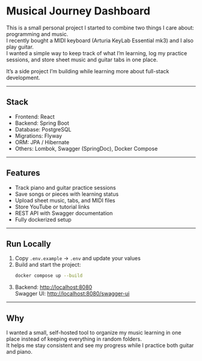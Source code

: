 # Musical Journey Dashboard

This is a small personal project I started to combine two things I care about: programming and music.  
I recently bought a MIDI keyboard (Arturia KeyLab Essential mk3) and I also play guitar.  
I wanted a simple way to keep track of what I’m learning, log my practice sessions, and store sheet music and guitar tabs in one place.

It’s a side project I’m building while learning more about full-stack development.

---

## Stack
- Frontend: React
- Backend: Spring Boot 
- Database: PostgreSQL
- Migrations: Flyway
- ORM: JPA / Hibernate
- Others: Lombok, Swagger (SpringDoc), Docker Compose

---

## Features
- Track piano and guitar practice sessions  
- Save songs or pieces with learning status  
- Upload sheet music, tabs, and MIDI files  
- Store YouTube or tutorial links  
- REST API with Swagger documentation  
- Fully dockerized setup

---

## Run Locally
1. Copy `.env.example` → `.env` and update your values  
2. Build and start the project:
   ```bash
   docker compose up --build
   ```
3. Backend: [http://localhost:8080](http://localhost:8080)  
   Swagger UI: [http://localhost:8080/swagger-ui](http://localhost:8080/swagger-ui)

---

## Why
I wanted a small, self-hosted tool to organize my music learning in one place instead of keeping everything in random folders.  
It helps me stay consistent and see my progress while I practice both guitar and piano.